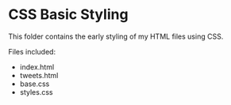 # CSS Basic Styling

This folder contains the early styling of my HTML files using CSS.

Files included:
- index.html
- tweets.html
- base.css
- styles.css
